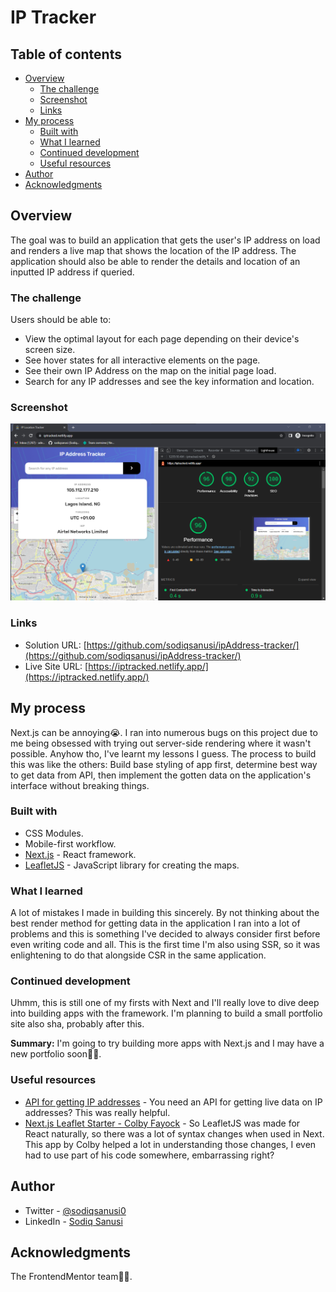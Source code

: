 # IP Tracker

## Table of contents

- [Overview](#overview)
  - [The challenge](#the-challenge)
  - [Screenshot](#screenshot)
  - [Links](#links)
- [My process](#my-process)
  - [Built with](#built-with)
  - [What I learned](#what-i-learned)
  - [Continued development](#continued-development)
  - [Useful resources](#useful-resources)
- [Author](#author)
- [Acknowledgments](#acknowledgments)

## Overview
The goal was to build an application that gets the user's IP address on load and renders a live map that shows the location of the IP address. The application should also be able to render the details and location of an inputted IP address if queried.

### The challenge
Users should be able to:

- View the optimal layout for each page depending on their device's screen size.
- See hover states for all interactive elements on the page.
- See their own IP Address on the map on the initial page load.
- Search for any IP addresses and see the key information and location.

### Screenshot
![](./screenshot.png)

### Links
- Solution URL: [https://github.com/sodiqsanusi/ipAddress-tracker/](https://github.com/sodiqsanusi/ipAddress-tracker/)
- Live Site URL: [https://iptracked.netlify.app/](https://iptracked.netlify.app/)

## My process
Next.js can be annoying😭. I ran into numerous bugs on this project due to me being obsessed with trying out server-side rendering where it wasn't possible. Anyhow tho, I've learnt my lessons I guess. The process to build this was like the others: Build base styling of app first, determine best way to get data from API, then implement the gotten data on the application's interface without breaking things.  

### Built with
- CSS Modules.
- Mobile-first workflow.
- [Next.js](https://nextjs.org/) - React framework.
- [LeafletJS](https://leafletjs.com/) - JavaScript library for creating the maps.

### What I learned
A lot of mistakes I made in building this sincerely. By not thinking about the best render method for getting data in the application I ran into a lot of problems and this is something I've decided to always consider first before even writing code and all. This is the first time I'm also using SSR, so it was enlightening to do that alongside CSR in the same application.  

### Continued development
Uhmm, this is still one of my firsts with Next and I'll really love to dive deep into building apps with the framework. I'm planning to build a small portfolio site also sha, probably after this. 

**Summary:** I'm going to try building more apps with Next.js and I may have a new portfolio soon🤞🏾.

### Useful resources
- [API for getting IP addresses](https://geo.ipify.org/docs) - You need an API for getting live data on IP addresses? This was really helpful.
- [Next.js Leaflet Starter - Colby Fayock](https://next-leaflet-starter.netlify.app/) - So LeafletJS was made for React naturally, so there was a lot of syntax changes when used in Next. This app by Colby helped a lot in understanding those changes, I even had to use part of his code somewhere, embarrassing right? 

## Author
- Twitter - [@sodiqsanusi0](https://www.twitter.com/sodiqsanusi0)
- LinkedIn - [Sodiq Sanusi](https://www.linkedin.com/in/sodiqsanusi0)

## Acknowledgments
The FrontendMentor team👏🏾.
